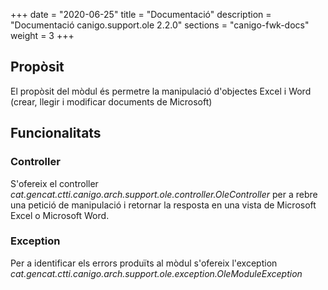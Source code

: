 +++
date        = "2020-06-25"
title       = "Documentació"
description = "Documentació canigo.support.ole 2.2.0"
sections    = "canigo-fwk-docs"
weight      = 3
+++

## Propòsit

El propòsit del mòdul és permetre la manipulació d'objectes Excel i Word (crear, llegir i modificar documents de Microsoft)

## Funcionalitats

### Controller

S'ofereix el controller *cat.gencat.ctti.canigo.arch.support.ole.controller.OleController* per a rebre una petició de manipulació i retornar la resposta en una vista de Microsoft Excel o Microsoft Word.

### Exception

Per a identificar els errors produïts al mòdul s'ofereix l'exception *cat.gencat.ctti.canigo.arch.support.ole.exception.OleModuleException*

